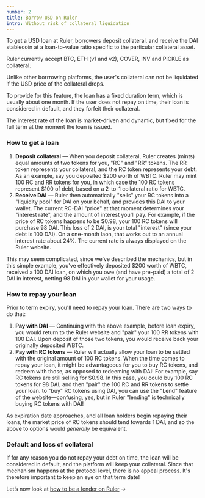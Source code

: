 ```yaml
---
number: 2
title: Borrow USD on Ruler
intro: Without risk of collateral liquidation
---
```


To get a USD loan at Ruler, borrowers deposit collateral, and receive the DAI stablecoin at a loan-to-value ratio specific to the particular collateral asset.

Ruler currently accept BTC, ETH (v1 and v2), COVER, INV and PICKLE as collateral.

Unlike other borrrowing platforms, the user's collateral can not be liquidated if the USD price of the collateral drops.

To provide for this feature, the loan has a fixed duration term, which is usually about one month. If the user does not repay on time, their loan is considered in default, and they forfeit their collateral.

The interest rate of the loan is market-driven and dynamic, but fixed for the full term at the moment the loan is issued.

### How to get a loan

1. **Deposit collateral** — When you deposit collateral, Ruler creates (mints) equal amounts of two tokens for you, "RC" and "RR" tokens. The RR token represents your collateral, and the RC token represents your debt. As an example, say you deposited $200 worth of WBTC. Ruler may mint 100 RC and RR tokens for you, in which case the 100 RC tokens represent $100 of debt, based on a 2-to-1 collateral ratio for WBTC.
2. **Receive DAI** — Ruler then automatically "sells" your RC tokens into a "liquidity pool" for DAI on your behalf, and provides this DAI to your wallet. The current RC-DAI "price" at that moment determines your "interest rate", and the amount of interest you'll pay. For example, if the price of RC tokens happens to be $0.98, your 100 RC tokens will purchase 98 DAI. This loss of 2 DAI, is your total "interest" (since your debt is 100 DAI). On a one-month laon, that works out to an annual interest rate about 24%. The current rate is always displayed on the Ruler website.

This may seem complicated, since we've described the mechanics, but in this simple example, you've effectively deposited $200 worth of WBTC, received a 100 DAI loan, on which you owe (and have pre-paid) a total of 2 DAI in interest, netting 98 DAI in your wallet for your usage.

### How to repay your loan

Prior to term expiry, you'll need to repay your loan. There are two ways to do that:

1. **Pay with DAI** — Continuing with the above example, before loan expiry, you would return to the Ruler website and "pair" your 100 RR tokens with 100 DAI. Upon deposit of those two tokens, you would receive back your originally deposited WBTC.
2. **Pay with RC tokens** — Ruler will actually allow your loan to be settled with the original amount of 100 RC tokens. When the time comes to repay your loan, it might be advantageous for you to buy RC tokens, and redeem with those, as opposed to redeeming with DAI! For example, say RC tokens are still selling for $0.98. In this case, you could buy 100 RC tokens for 98 DAI, and then "pair" the 100 RC and RR tokens to settle your loan. to "buy" RC tokens using DAI, you can use the "Lend" feature of the website—confusing, yes, but in Ruler "lending" is technically buying RC tokens with DAI!

As expiration date approaches, and all loan holders begin repaying their loans, the market price of RC tokens should tend towards 1 DAI, and so the above to options would _generally_ be equivalent.

### Default and loss of collateral

If for any reason you do not repay your debt on time, the loan will be considered in default, and the platform will keep your collateral. Since that mechanism happens at the protocol level, there is no appeal process. It's therefore important to keep an eye on that term date!

Let’s now look at [how to be a lender on Ruler](/lending/) →
